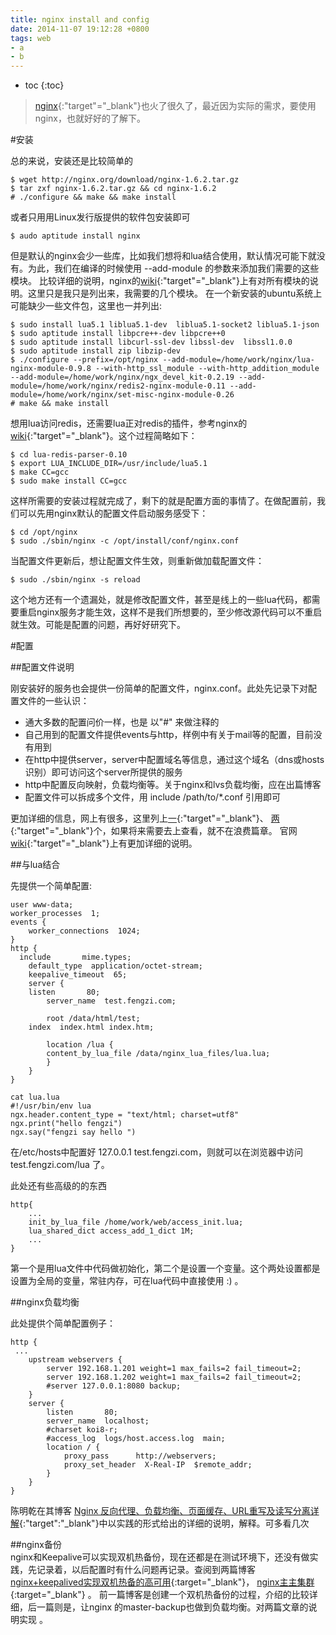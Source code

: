```yaml
---
title: nginx install and config
date: 2014-11-07 19:12:28 +0800
tags: web 
- a
- b
---
```


* toc 
{:toc}


> [nginx](http://nginx.org/){:"target"="_blank"}也火了很久了，最近因为实际的需求，要使用nginx，也就好好的了解下。  


#安装  

总的来说，安装还是比较简单的  

    $ wget http://nginx.org/download/nginx-1.6.2.tar.gz
    $ tar zxf nginx-1.6.2.tar.gz && cd nginx-1.6.2
    # ./configure && make && make install 

或者只用用Linux发行版提供的软件包安装即可  
    
    $ audo aptitude install nginx
        
但是默认的nginx会少一些库，比如我们想将和lua结合使用，默认情况可能下就没有。为此，我们在编译的时候使用 --add-module 的参数来添加我们需要的这些模块。
比较详细的说明，nginx的[wiki](http://wiki.nginx.org/Modules){:"target"="_blank"}上有对所有模块的说明。这里只是我只是列出来，我需要的几个模块。
在一个新安装的ubuntu系统上可能缺少一些文件包，这里也一并列出:  

    $ sudo install lua5.1 liblua5.1-dev  liblua5.1-socket2 liblua5.1-json
    $ sudo aptitude install libpcre++-dev libpcre++0
    $ sudo aptitude install libcurl-ssl-dev libssl-dev  libssl1.0.0
    $ sudo aptitude install zip libzip-dev
    $ ./configure --prefix=/opt/nginx --add-module=/home/work/nginx/lua-nginx-module-0.9.8 --with-http_ssl_module --with-http_addition_module --add-module=/home/work/nginx/ngx_devel_kit-0.2.19 --add-module=/home/work/nginx/redis2-nginx-module-0.11 --add-module=/home/work/nginx/set-misc-nginx-module-0.26
    # make && make install

想用lua访问redis，还需要lua正对redis的插件，参考nginx的[wiki](http://wiki.nginx.org/LuaRedisParser){:"target"="_blank"}。这个过程简略如下：  

    $ cd lua-redis-parser-0.10
    $ export LUA_INCLUDE_DIR=/usr/include/lua5.1
    $ make CC=gcc
    $ sudo make install CC=gcc

这样所需要的安装过程就完成了，剩下的就是配置方面的事情了。在做配置前，我们可以先用nginx默认的配置文件启动服务感受下：  

    $ cd /opt/nginx
    $ sudo ./sbin/nginx -c /opt/install/conf/nginx.conf

当配置文件更新后，想让配置文件生效，则重新做加载配置文件：  

    $ sudo ./sbin/nginx -s reload  

这个地方还有一个遗漏处，就是修改配置文件，甚至是线上的一些lua代码，都需要重启nginx服务才能生效，这样不是我们所想要的，至少修改源代码可以不重启就生效。可能是配置的问题，再好好研究下。  

#配置  

##配置文件说明    

刚安装好的服务也会提供一份简单的配置文件，nginx.conf。此处先记录下对配置文件的一些认识：  

* 通大多数的配置问价一样，也是 以"#" 来做注释的 
* 自己用到的配置文件提供events与http，样例中有关于mail等的配置，目前没有用到 
* 在http中提供server，server中配置域名等信息，通过这个域名（dns或hosts识别）即可访问这个server所提供的服务 
* http中配置反向映射，负载均衡等。关于nginx和lvs负载均衡，应在出篇博客 
* 配置文件可以拆成多个文件，用 include /path/to/*.conf 引用即可 

更加详细的信息，网上有很多，这里列上[一](http://www.cnblogs.com/xiaogangqq123/archive/2011/03/02/1969006.html){:"target"="_blank"}、
[两](http://kingj.iteye.com/blog/1420187){:"target"="_blank"}个，如果将来需要去上查看，就不在浪费篇章。
官网[wiki](http://wiki.nginx.org/Configuration){:"target"="_blank"}上有更加详细的说明。  


##与lua结合 

先提供一个简单配置:  

    user www-data;
    worker_processes  1;
    events {
        worker_connections  1024;
    }
    http {
      include       mime.types;
        default_type  application/octet-stream;
        keepalive_timeout  65;
        server {
        listen       80;
            server_name  test.fengzi.com;

            root /data/html/test;
        index  index.html index.htm;

            location /lua {
            content_by_lua_file /data/nginx_lua_files/lua.lua;
            }
        }
    }

    cat lua.lua
    #!/usr/bin/env lua
    ngx.header.content_type = "text/html; charset=utf8"
    ngx.print("hello fengzi")
    ngx.say("fengzi say hello ")  
    
在/etc/hosts中配置好 127.0.0.1   test.fengzi.com，则就可以在浏览器中访问 test.fengzi.com/lua 了。  

此处还有些高级的的东西  

    http{
        ...
        init_by_lua_file /home/work/web/access_init.lua;
        lua_shared_dict access_add_1_dict 1M;
        ...
    }


第一个是用lua文件中代码做初始化，第二个是设置一个变量。这个两处设置都是设置为全局的变量，常驻内存，可在lua代码中直接使用 :) 。  


##nginx负载均衡

此处提供个简单配置例子：  

    http {
     ...
        upstream webservers {
            server 192.168.1.201 weight=1 max_fails=2 fail_timeout=2;
            server 192.168.1.202 weight=1 max_fails=2 fail_timeout=2;
            #server 127.0.0.1:8080 backup;
        }
        server {
            listen       80;
            server_name  localhost;
            #charset koi8-r;
            #access_log  logs/host.access.log  main;
            location / {
                proxy_pass      http://webservers;
                proxy_set_header  X-Real-IP  $remote_addr;
            }
        }
    }
  
陈明乾在其博客 [Nginx 反向代理、负载均衡、页面缓存、URL重写及读写分离详解](){:"target":"_blank"}中以实践的形式给出的详细的说明，解释。可多看几次  
    
##nginx备份   
nginx和Keepalive可以实现双机热备份，现在还都是在测试环境下，还没有做实践，先记录着，以后配置时有什么问题再记录。查阅到两篇博客
[nginx+keepalived实现双机热备的高可用](https://www.centos.bz/2012/02/nginx-keepalived-high-availability/){:target="_blank"}，
[nginx主主集群](http://www.2cto.com/os/201109/106387.html){:target="_blank"} 。
前一篇博客是创建一个双机热备份的过程，介绍的比较详细，后一篇则是，让nginx 的master-backup也做到负载均衡。对两篇文章的说明实现 。 


